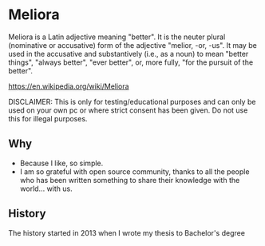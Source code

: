 # Meliora
Meliora is a Latin adjective meaning "better". It is the neuter plural (nominative or accusative) form of the adjective "melior, 
-or, -us".
It may be used in the accusative and substantively (i.e., as a noun) to mean "better things", "always better", "ever better", or, 
more fully, "for the pursuit of the better".

https://en.wikipedia.org/wiki/Meliora

DISCLAIMER: This is only for testing/educational purposes and can only be used on your own pc or where strict consent has been 
given. Do not use this for illegal purposes.

## Why
* Because I like, so simple.
* I am so grateful with open source community, thanks to all the people who has been written something to share their knowledge 
with the world... with us.

## History

The history started in 2013 when I wrote my thesis to  Bachelor's degree
